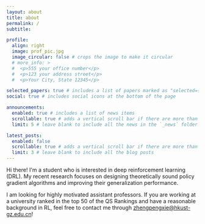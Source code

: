 ```yaml
---
layout: about
title: about
permalink: /
subtitle:

profile:
  align: right
  image: prof_pic.jpg
  image_circular: false # crops the image to make it circular
  # more_info: >
  #  <p>555 your office number</p>
  #  <p>123 your address street</p>
  #  <p>Your City, State 12345</p>

selected_papers: true # includes a list of papers marked as "selected={true}"
social: true # includes social icons at the bottom of the page

announcements:
  enabled: true # includes a list of news items
  scrollable: true # adds a vertical scroll bar if there are more than 3 news items
  limit: 5 # leave blank to include all the news in the `_news` folder

latest_posts:
  enabled: false
  scrollable: true # adds a vertical scroll bar if there are more than 3 new posts items
  limit: 3 # leave blank to include all the blog posts
---
```


Hi there! I'm a student who is interested in deep reinforcement learning (DRL). My recent research focuses on designing theoretically sound policy gradient algorithms and improving their generalization performance.

I am looking for highly motivated assistant professors. If you are working at a university ranked in the top 50 of the QS Rankings and have a reasonable background in RL, feel free to contact me through [zhengpengxie@hkust-gz.edu.cn](mailto:zhengpengxie@hkust-gz.edu.cn)!

<!-- I used to be a Grandmaster Zed player in League of Legends.
![Description of the image](./grandmaster.jpg) -->

<div class="map" style="width: 15%; max-width: 200px; height: auto; overflow: hidden; float: left; margin-left: 10px;">
<script type="text/javascript" id="clstr_globe" src="//clustrmaps.com/globe.js?d=d0xotbIlNUEp57h4Wmp0JPBRRrSVl3OCFl9ZDzdrGdU"></script>
</div>